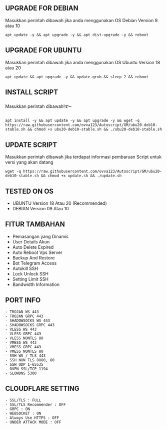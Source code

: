 ## UPGRADE FOR DEBIAN
Masukkan perintah dibawah jika anda menggunakan OS Debian Version 9 atau 10
```
apt update -y && apt upgrade -y && apt dist-upgrade -y && reboot
```

##  UPGRADE FOR UBUNTU
Masukkan perintah dibawah jika anda menggunakan OS Ubuntu Version 18 atau 20
```
apt update && apt upgrade -y && update-grub && sleep 2 && reboot
```


## INSTALL SCRIPT 
Masukkan perintah dibawah!࿐
```
apt install -y && apt update -y && apt upgrade -y && wget -q https://raw.githubusercontent.com/ovva123/Autoscript/GM/ubu20-deb10-stable.sh && chmod +x ubu20-deb10-stable.sh && ./ubu20-deb10-stable.sh
```
## UPDATE SCRIPT
Masukkan perintah dibawah jika terdapat informasi pembaruan Script untuk versi yang akan datang
```
wget -q https://raw.githubusercontent.com/ovva123/Autoscript/GM/ubu20-deb10-stable.sh && chmod +x update.sh && ./update.sh
```

## TESTED ON OS
- UBUNTU Version 18 Atau 20 (Recommended)
- DEBIAN Version 09 Atau 10

## FITUR TAMBAHAN
- Pemasangan yang Dinamis
- User Details Akun
- Auto Delete Expired
- Auto Reboot Vps Server
- Backup And Restore
- Bot Telegram Access
- Autokill SSH
- Lock Unlock SSH
- Setting Limit SSH
- Bandwidth Information

## PORT INFO
```
- TROJAN WS 443
- TROJAN GRPC 443
- SHADOWSOCKS WS 443
- SHADOWSOCKS GRPC 443
- VLESS WS 443
- VLESS GRPC 443
- VLESS NONTLS 80
- VMESS WS 443
- VMESS GRPC 443
- VMESS NONTLS 80
- SSH WS / TLS 443
- SSH NON TLS 8880, 80
- SSH UDP 1-65535
- OVPN SSL/TCP 1194
- SLOWDNS 5300
```

## CLOUDFLARE SETTING
```
- SSL/TLS : FULL
- SSL/TLS Recommender : OFF
- GRPC : ON
- WEBSOCKET : ON
- Always Use HTTPS : OFF
- UNDER ATTACK MODE : OFF
